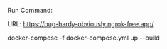 Run Command:

URL: https://bug-hardy-obviously.ngrok-free.app/

docker-compose -f docker-compose.yml up --build
